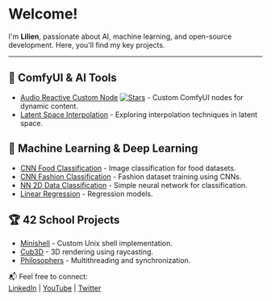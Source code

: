 # Welcome!  
I'm **Lilien**, passionate about AI, machine learning, and open-source development. Here, you'll find my key projects.

---

## 🔧 ComfyUI & AI Tools  
- [Audio Reactive Custom Node](https://github.com/yvann-ba/ComfyUI_Yvann-Nodes) [![Stars](https://img.shields.io/github/stars/yvann-ba/ComfyUI_Yvann-Nodes?style=social)](https://github.com/yvann-ba/ComfyUI_Yvann-Nodes) - Custom ComfyUI nodes for dynamic content.   
- [Latent Space Interpolation](https://github.com/Lilien86/Comfyui_Lilien) - Exploring interpolation techniques in latent space.

## 🤖 Machine Learning & Deep Learning  
- [CNN Food Classification](https://github.com/Lilien86/Food_Wars_Dataset) - Image classification for food datasets.  
- [CNN Fashion Classification](https://github.com/Lilien86/Fashion_Computer_Vision) - Fashion dataset training using CNNs.  
- [NN 2D Data Classification](https://github.com/Lilien86/Neural_Network_Classification) - Simple neural network for classification.  
- [Linear Regression](https://github.com/Lilien86/Linear_Regression_Model) - Regression models.  

## 🏆 42 School Projects  
- [Minishell](https://github.com/Lilien86?tab=repositories) - Custom Unix shell implementation.  
- [Cub3D](https://github.com/Lilien86/Cube_3d) - 3D rendering using raycasting.  
- [Philosophers](https://github.com/Lilien86/Philosophers) - Multithreading and synchronization.  


📬 Feel free to connect:  
[LinkedIn](https://www.linkedin.com/in/lilien-auger-93b1b2258/) | [YouTube](https://www.youtube.com/channel/UCxgptCB1LLyliuXIEvfGAqw) | [Twitter](https://x.com/Lilien_RIG)  
